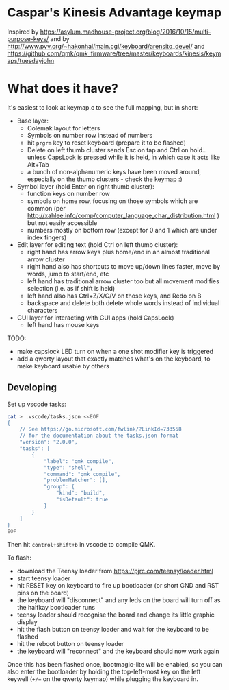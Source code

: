 # Caspar's Kinesis Advantage keymap

Inspired by https://asylum.madhouse-project.org/blog/2016/10/15/multi-purpose-keys/
and by http://www.pvv.org/~hakonhal/main.cgi/keyboard/arensito_devel/
and https://github.com/qmk/qmk_firmware/tree/master/keyboards/kinesis/keymaps/tuesdayjohn

# What does it have?

It's easiest to look at keymap.c to see the full mapping, but in short:

* Base layer:
  * Colemak layout for letters
  * Symbols on number row instead of numbers
  * hit `prgrm` key to reset keyboard (prepare it to be flashed)
  * Delete on left thumb cluster sends Esc on tap and Ctrl on hold.. unless CapsLock is pressed while it is held, in which case it acts like Alt+Tab
  * a bunch of non-alphanumeric keys have been moved around, especially on the thumb clusters - check the keymap :)
* Symbol layer (hold Enter on right thumb cluster):
  * function keys on number row
  * symbols on home row, focusing on those symbols which are common (per http://xahlee.info/comp/computer_language_char_distribution.html ) but not easily accessible
  * numbers mostly on bottom row (except for 0 and 1 which are under index fingers)
* Edit layer for editing text (hold Ctrl on left thumb cluster):
  * right hand has arrow keys plus home/end in an almost traditional arrow cluster
  * right hand also has shortcuts to move up/down lines faster, move by words, jump to start/end, etc
  * left hand has traditional arrow cluster too but all movement modifies selection (i.e. as if shift is held)
  * left hand also has Ctrl+Z/X/C/V on those keys, and Redo on B
  * backspace and delete both delete whole words instead of individual characters
* GUI layer for interacting with GUI apps (hold CapsLock)
  * left hand has mouse keys

TODO:

* make capslock LED turn on when a one shot modifier key is triggered
* add a qwerty layout that exactly matches what's on the keyboard, to make keyboard usable by others

## Developing

Set up vscode tasks:

```bash
cat > .vscode/tasks.json <<EOF
{
    // See https://go.microsoft.com/fwlink/?LinkId=733558
    // for the documentation about the tasks.json format
    "version": "2.0.0",
    "tasks": [
        {
            "label": "qmk compile",
            "type": "shell",
            "command": "qmk compile",
            "problemMatcher": [],
            "group": {
                "kind": "build",
                "isDefault": true
            }
        }
    ]
}
EOF
```

Then hit `control+shift+b` in vscode to compile QMK.

To flash:

* download the Teensy loader from https://pjrc.com/teensy/loader.html
* start teensy loader
* hit RESET key on keyboard to fire up bootloader (or short GND and RST pins on the board)
* the keyboard will "disconnect" and any leds on the board will turn off as the halfkay bootloader runs
* teensy loader should recognise the board and change its little graphic display
* hit the flash button on teensy loader and wait for the keyboard to be flashed
* hit the reboot button on teensy loader
* the keyboard will "reconnect" and the keyboard should now work again

Once this has been flashed once, bootmagic-lite will be enabled, so you can also enter the bootloader
by holding the top-left-most key on the left keywell (`+/=` on the qwerty keymap) while plugging the
keyboard in.

